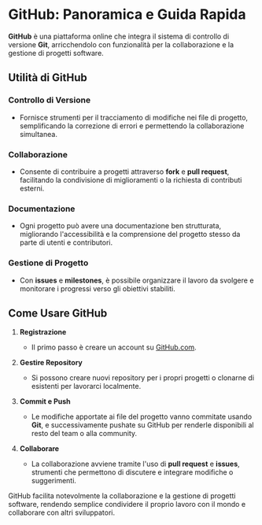 <!-- @format -->

# GitHub: Panoramica e Guida Rapida

**GitHub** è una piattaforma online che integra il sistema di controllo di versione **Git**, arricchendolo con funzionalità per la collaborazione e la gestione di progetti software.

## Utilità di GitHub

### Controllo di Versione

- Fornisce strumenti per il tracciamento di modifiche nei file di progetto, semplificando la correzione di errori e permettendo la collaborazione simultanea.

### Collaborazione

- Consente di contribuire a progetti attraverso **fork** e **pull request**, facilitando la condivisione di miglioramenti o la richiesta di contributi esterni.

### Documentazione

- Ogni progetto può avere una documentazione ben strutturata, migliorando l'accessibilità e la comprensione del progetto stesso da parte di utenti e contributori.

### Gestione di Progetto

- Con **issues** e **milestones**, è possibile organizzare il lavoro da svolgere e monitorare i progressi verso gli obiettivi stabiliti.

## Come Usare GitHub

1. **Registrazione**

   - Il primo passo è creare un account su [GitHub.com](https://github.com).

2. **Gestire Repository**

   - Si possono creare nuovi repository per i propri progetti o clonarne di esistenti per lavorarci localmente.

3. **Commit e Push**

   - Le modifiche apportate ai file del progetto vanno commitate usando **Git**, e successivamente pushate su GitHub per renderle disponibili al resto del team o alla community.

4. **Collaborare**
   - La collaborazione avviene tramite l'uso di **pull request** e **issues**, strumenti che permettono di discutere e integrare modifiche o suggerimenti.

GitHub facilita notevolmente la collaborazione e la gestione di progetti software, rendendo semplice condividere il proprio lavoro con il mondo e collaborare con altri sviluppatori.
